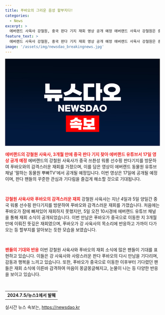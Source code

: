 ```yaml
---
title: 푸바오의 그리운 음성 할부지다!
categories:
  - News
excerpt: >
  에버랜드 사육사 강철원, 중국 판다 기지 재회 영상 공개 예정 에버랜드 사육사 강철원은 중국 워룽 선수핑 판다기지를 방문, 3개월 만에 푸바오와 감격의 재회를 가졌다. 푸바오는 강 사육사의 목소리에 반응하며 발걸음을 멈추는 모습을 보였다. 이번 만남은 3개월 만에 이뤄진 것으로, 강 사육사는 푸바오가 좋은 환경에서 잘 적응하고 있는 것을 확인했다. 영상은 에버랜드 유튜브 채널 말하는 동물원 뿌빠TV에서 공개될 예정이며, 팬들은 재회에 대한 기대를 고조시키고 있다. 특히, 강 사육사가 푸바오에게 쓴 편지가 공개되면서 판다 팬들의 관심이 집중되고 있다.
feature_text: >
  에버랜드 사육사 강철원, 중국 판다 기지 재회 영상 공개 예정 에버랜드 사육사 강철원은 중국 워룽 선수핑 판다기지를 방문, 3개월 만에 푸바오와 감격의 재회를 가졌다. 푸바오는 강 사육사의 목소리에 반응하며 발걸음을 멈추는 모습을 보였다. 이번 만남은 3개월 만에 이뤄진 것으로, 강 사육사는 푸바오가 좋은 환경에서 잘 적응하고 있는 것을 확인했다. 영상은 에버랜드 유튜브 채널 말하는 동물원 뿌빠TV에서 공개될 예정이며, 팬들은 재회에 대한 기대를 고조시키고 있다. 특히, 강 사육사가 푸바오에게 쓴 편지가 공개되면서 판다 팬들의 관심이 집중되고 있다.
image: '/assets/img/newsdao_breakingnews.jpg'
---
```


<p><img src="/assets/img/newsdao_breakingnews.jpg" alt="flaretime 속보" /></p>

<p><b><span style="color: #ee2323;">에버랜드의 강철원 사육사, 3개월 만에 중국 판다 기지 찾아 에버랜드 유튜브서 17일 영상 공개 예정</span></b>
에버랜드의 강철원 사육사가 중국 쓰촨성 워룽 선수핑 판다기지를 방문하여 푸바오와의 감격스러운 재회를 가졌으며, 이를 담은 영상이 에버랜드 동물원 유튜브 채널 '말하는 동물원 뿌빠TV'에서 공개될 예정입니다. 이번 영상은 17일에 공개될 예정이며, 판다 팬들의 꾸준한 관심과 기다림을 즐겁게 해소할 것으로 기대됩니다.</p>

<p data-ke-size="size16">&nbsp;</p>

<p><b><span style="color: #ee2323;">강철원 사육사와 푸바오의 감격스러운 재회</span></b>
강철원 사육사는 지난 4일과 5일 양일간 중국 워룽 선수핑 판다기지를 방문하여 푸바오와 감격스러운 재회를 가졌습니다. 처음에는 푸바오가 잠에 빠져있어 재회하지 못했지만, 5일 오전 10시경에 에버랜드 유튜브 채널을 통해 재회 소식이 공개되었습니다. 이번 만남은 푸바오가 중국으로 이동한 지 3개월 만에 이뤄진 뜻깊은 재회였으며, 푸바오가 강 사육사의 목소리에 반응하고 가까이 다가오는 등 할부지를 알아보는 듯한 모습을 보였습니다.</p>

<p data-ke-size="size16">&nbsp;</p>

<p><b><span style="color: #ee2323;">팬들의 기대와 반응</span></b>
이번 강철원 사육사와 푸바오의 재회 소식에 많은 팬들이 기대를 표현하고 있습니다. 이들은 강 사육사와 사랑스러운 판다 푸바오의 다시 만남을 기다리며, 감동과 행복을 느끼고 있습니다. 또한, 푸바오가 중국으로 이동한 이후부터 기다렸던 팬들은 재회 소식에 이른바 감격하여 마음이 몽글몽글해지고, 눈물이 나는 등 다양한 반응을 보이고 있습니다.</p>

<p data-ke-size="size16">&nbsp;</p>

<table>
    <tbody>
        <tr>
            <td style="text-align: center; height: 17px;"><b>2024.7.5/뉴스1에서 발췌</b></td>
        </tr>
    </tbody>
</table>
실시간 뉴스 속보는, <a href="https://newsdao.kr" rel="dofollow">https://newsdao.kr</a>


